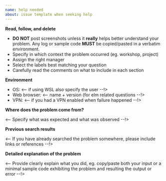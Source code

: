 ```yaml
---
name: help needed
about: issue template when seeking help
---
```


**Read, follow, and delete**
- **DO NOT** post screenshots unless it **really** helps better understand your problem. Any log or sample code **MUST** be copied/pasted in a verbatim environment.
- Specify in which context the problem occurred (eg. workshop, project)
- Assign the right manager
- Select the labels best matching your question
- Carefully read the comments on what to include in each section 

**Environment** 

- OS: <-- if using WSL also specify the user --!>
- Web browser: <-- name + version (for elm related questions --!>
- VPN: <-- if you had a VPN enabled when failure happened --!>

**Where does the problem come from?**

<-- Specify what was expected and what was observed --!>

**Previous search results**

<-- If you have already searched the problem somewhere, please include links or references --!>


**Detailed explanation of the problem**

<-- Provide clearly explain what you did, eg. copy/paste both your input or a minimal sample code exhibiting the problem and resulting the output or error --!>


